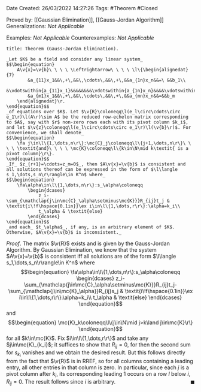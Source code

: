 <br />
<br />

Date Created: 26/03/2022 14:27:26
Tags: #Theorem #Closed 

Proved by: [[Gaussian Elimination]], [[Gauss-Jordan Algorithm]]
Generalizations: _Not Applicable_

Examples: _Not Applicable_
Counterexamples: _Not Applicable_

``` ad-Theorem
title: Theorem (Gauss-Jordan Elimination).

_Let $K$ be a field and consider any linear system_
$$\begin{equation}
    A\v{x}=\v{b}\ \ \ \ \Leftrightarrow\ \ \ \ \l\{\begin{alignedat}{7}
        &a_{11}x_1&&\,+\,&&\,\cdots\,&&\,+\,&&a_{1n}x_n&&=\ &&b_1\\
        &\vdotswithin{a_{11}x_1}&&&&&&&&\vdotswithin{a_{1n}x_n}&&&&\vdotswithin{b_1}\\
        &a_{m1}x_1&&\,+\,&&\,\cdots\,&&\,+\,&&a_{mn}x_n&&=&&b_m
    \end{alignedat}\r.
\end{equation}$$
_of equations over $K$. Let $\v{R}\coloneqq\l(e_l\circ\cdots\circ e_1\r)\l(A\r)\sim A$ be the reduced row-echelon matrix corresponding to $A$, say with $r$ non-zero rows each with its pivot column $k_i$, and let $\v{z}\coloneqq\l(e_l\circ\cdots\circ e_1\r)\l(\v{b}\r)$. For convenience, we shall denote_
$$\begin{equation}
    \fa j\in\l\{1,\dots,n\r\}:\mc{C}_j\coloneqq\l\{j+1,\dots,n\r\}\ \ \ \ \textit{and}\ \ \ \ \mc{K}\coloneqq\l\{k\in\N\mid k\textit{ is a pivot column}\r\}.
\end{equation}$$
_If_ $z_{r+1}=\cdots=z_m=0$_, then $A\v{x}=\v{b}$ is consistent and all solutions thereof can be expressed in the form of $\l\langle s_1,\dots,s_n\r\rangle\in K^n$ where_
$$\begin{equation}
    \fa\alpha\in\l\{1,\dots,n\r\}:s_\alpha\coloneqq
        \begin{dcases}
            z_i-\sum_{\mathclap{j\in\mc{C}_\alpha\setminus\mc{K}}}R_{ij}t_j & \textit{i\!f\hspace{0.1in}}\ex i\in\l\{1,\dots,r\r\}:\alpha=k_i\\
            t_\alpha & \textit{else}
        \end{dcases}
\end{equation}$$
_and each_ $t_\alpha$_, if any, is an arbitrary element of $K$. Otherwise, $A\v{x}=\v{b}$ is inconsistent._

```

_Proof_. The matrix $\v{R}$ exists and is given by the Gauss-Jordan Algorithm. By Gaussian Elimination, we know that the system $A\v{x}=\v{b}$ is consistent iff all solutions are of the form $\l\langle s_1,\dots,s_n\r\rangle\in K^n$ where
$$\begin{equation}
    \fa\alpha\in\l\{1,\dots,n\r\}:s_\alpha\coloneqq
        \begin{dcases}
            z_i-\sum_{\mathclap{j\in\mc{C}_\alpha\setminus\mc{K}}}R_{ij}t_j-\sum_{\mathclap{j\in\mc{K}_\alpha}}R_{ij}s_j & \textit{i\!f\hspace{0.1in}}\ex i\in\l\{1,\dots,r\r\}:\alpha=k_i\\
            t_\alpha & \textit{else}
        \end{dcases}
\end{equation}$$
and
$$\begin{equation}
    \mc{K}_k\coloneqq\l\{j\in\N\mid j>k\land j\in\mc{K}\r\}
\end{equation}$$
for all $k\in\mc{K}$. Fix $i\in\l\{1,\dots,r\r\}$ and take any $j\in\mc{K}_{k_i}$; it suffices to show that $R_{ij}=0$, for then the second sum for $s_{k_i}$ vanishes and we obtain the desired result. But this follows directly from the fact that $\v{R}$ is in RREF, so for all columns containing a leading entry, all other entries in that column is zero. In particular, since each $j$ is a pivot column after $k_i$, its corresponding leading 1 occurs on a row $l$ below $i$, $R_{ij}=0$. The result follows since $i$ is arbitrary.<span style="float:right;">$\blacksquare$</span>
